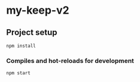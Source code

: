 # my-keep-v2

## Project setup
```
npm install
```

### Compiles and hot-reloads for development
```
npm start
